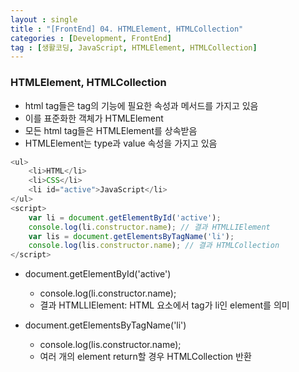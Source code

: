 ```yaml
---
layout : single
title : "[FrontEnd] 04. HTMLElement, HTMLCollection"
categories : [Development, FrontEnd]
tag : [생활코딩, JavaScript, HTMLElement, HTMLCollection]
---
```

### HTMLElement, HTMLCollection
* html tag들은 tag의 기능에 필요한 속성과 메서드를 가지고 있음
* 이를 표준화한 객체가 HTMLElement
* 모든 html tag들은 HTMLElement를 상속받음
* HTMLElement는 type과 value 속성을 가지고 있음

```javascript
<ul>
    <li>HTML</li>
    <li>CSS</li>
    <li id="active">JavaScript</li>
</ul>
<script>
    var li = document.getElementById('active');
    console.log(li.constructor.name); // 결과 HTMLLIElement
    var lis = document.getElementsByTagName('li');
    console.log(lis.constructor.name); // 결과 HTMLCollection
</script>
```
* document.getElementById('active')
  * console.log(li.constructor.name); 
  * 결과 HTMLLIElement: HTML 요소에서 tag가 li인 element를 의미

* document.getElementsByTagName('li')
  * console.log(lis.constructor.name); 
  * 여러 개의 element return할 경우 HTMLCollection 반환
 